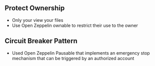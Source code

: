 


## Protect Ownership
* Only your view your files
* Use Open Zeppelin ownable to restrict their use to the owner

## Circuit Breaker Pattern
* Used Open Zeppelin Pausable that implements an emergency stop mechanism that can be triggered by an authorized account